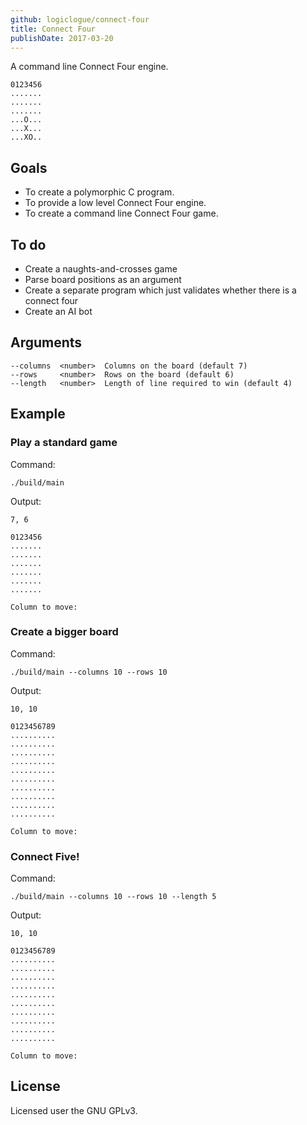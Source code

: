 ```yaml
---
github: logiclogue/connect-four
title: Connect Four
publishDate: 2017-03-20
---
```


A command line Connect Four engine.

```
0123456
.......
.......
.......
...O...
...X...
...XO..
```

## Goals

- To create a polymorphic C program.
- To provide a low level Connect Four engine.
- To create a command line Connect Four game.

## To do

- Create a naughts-and-crosses game
- Parse board positions as an argument
- Create a separate program which just validates whether there is a connect four
- Create an AI bot

## Arguments

```
--columns  <number>  Columns on the board (default 7)
--rows     <number>  Rows on the board (default 6)
--length   <number>  Length of line required to win (default 4)
```

## Example

### Play a standard game

Command:

`./build/main`

Output:

```
7, 6

0123456
.......
.......
.......
.......
.......
.......

Column to move: 
```

### Create a bigger board

Command:

`./build/main --columns 10 --rows 10`

Output:

```
10, 10

0123456789
..........
..........
..........
..........
..........
..........
..........
..........
..........
..........

Column to move: 
```

### Connect Five!

Command:

`./build/main --columns 10 --rows 10 --length 5`

Output:

```
10, 10

0123456789
..........
..........
..........
..........
..........
..........
..........
..........
..........
..........

Column to move: 
```

## License

Licensed user the GNU GPLv3.
